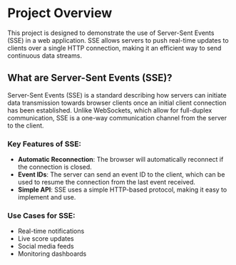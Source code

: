 # Project Overview

This project is designed to demonstrate the use of Server-Sent Events (SSE) in a web application. SSE allows servers to push real-time updates to clients over a single HTTP connection, making it an efficient way to send continuous data streams.

## What are Server-Sent Events (SSE)?

Server-Sent Events (SSE) is a standard describing how servers can initiate data transmission towards browser clients once an initial client connection has been established. Unlike WebSockets, which allow for full-duplex communication, SSE is a one-way communication channel from the server to the client.

### Key Features of SSE:
- **Automatic Reconnection**: The browser will automatically reconnect if the connection is closed.
- **Event IDs**: The server can send an event ID to the client, which can be used to resume the connection from the last event received.
- **Simple API**: SSE uses a simple HTTP-based protocol, making it easy to implement and use.

### Use Cases for SSE:
- Real-time notifications
- Live score updates
- Social media feeds
- Monitoring dashboards

